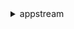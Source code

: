 <details>

<summary>
appstream
</summary>

- <details><summary>associate-fleet</summary>

  * --fleet-name
  * --stack-name
  * --cli-input-json
  * --cli-input-yaml
  * --generate-cli-skeleton


- <details><summary>batch-associate-user-stack</summary>

  * --user-stack-associations
  * --cli-input-json
  * --cli-input-yaml
  * --generate-cli-skeleton


- <details><summary>batch-disassociate-user-stack</summary>

  * --user-stack-associations
  * --cli-input-json
  * --cli-input-yaml
  * --generate-cli-skeleton


- <details><summary>copy-image</summary>

  * --source-image-name
  * --destination-image-name
  * --destination-region
  * --destination-image-description
  * --cli-input-json
  * --cli-input-yaml
  * --generate-cli-skeleton


- <details><summary>create-directory-config</summary>

  * --directory-name
  * --organizational-unit-distinguished-names
  * --service-account-credentials
  * --cli-input-json
  * --cli-input-yaml
  * --generate-cli-skeleton


- <details><summary>create-fleet</summary>

  * --name
  * --image-name
  * --image-arn
  * --instance-type
  * --fleet-type
  * --compute-capacity
  * --vpc-config
  * --max-user-duration-in-seconds
  * --disconnect-timeout-in-seconds
  * --description
  * --display-name
  * --enable-default-internet-access
  * --no-enable-default-internet-access
  * --domain-join-info
  * --tags
  * --idle-disconnect-timeout-in-seconds
  * --iam-role-arn
  * --stream-view
  * --cli-input-json
  * --cli-input-yaml
  * --generate-cli-skeleton


- <details><summary>create-image-builder</summary>

  * --name
  * --image-name
  * --image-arn
  * --instance-type
  * --description
  * --display-name
  * --vpc-config
  * --iam-role-arn
  * --enable-default-internet-access
  * --no-enable-default-internet-access
  * --domain-join-info
  * --appstream-agent-version
  * --tags
  * --access-endpoints
  * --cli-input-json
  * --cli-input-yaml
  * --generate-cli-skeleton


- <details><summary>create-image-builder-streaming-url</summary>

  * --name
  * --validity
  * --cli-input-json
  * --cli-input-yaml
  * --generate-cli-skeleton


- <details><summary>create-stack</summary>

  * --name
  * --description
  * --display-name
  * --storage-connectors
  * --redirect-url
  * --feedback-url
  * --user-settings
  * --application-settings
  * --tags
  * --access-endpoints
  * --embed-host-domains
  * --cli-input-json
  * --cli-input-yaml
  * --generate-cli-skeleton


- <details><summary>create-streaming-url</summary>

  * --stack-name
  * --fleet-name
  * --user-id
  * --application-id
  * --validity
  * --session-context
  * --cli-input-json
  * --cli-input-yaml
  * --generate-cli-skeleton


- <details><summary>create-updated-image</summary>

  * --existing-image-name
  * --new-image-name
  * --new-image-description
  * --new-image-display-name
  * --new-image-tags
  * --dry-run
  * --no-dry-run
  * --cli-input-json
  * --cli-input-yaml
  * --generate-cli-skeleton


- <details><summary>create-usage-report-subscription</summary>

  * --cli-input-json
  * --cli-input-yaml
  * --generate-cli-skeleton


- <details><summary>create-user</summary>

  * --user-name
  * --message-action
  * --first-name
  * --last-name
  * --authentication-type
  * --cli-input-json
  * --cli-input-yaml
  * --generate-cli-skeleton


- <details><summary>delete-directory-config</summary>

  * --directory-name
  * --cli-input-json
  * --cli-input-yaml
  * --generate-cli-skeleton


- <details><summary>delete-fleet</summary>

  * --name
  * --cli-input-json
  * --cli-input-yaml
  * --generate-cli-skeleton


- <details><summary>delete-image</summary>

  * --name
  * --cli-input-json
  * --cli-input-yaml
  * --generate-cli-skeleton


- <details><summary>delete-image-builder</summary>

  * --name
  * --cli-input-json
  * --cli-input-yaml
  * --generate-cli-skeleton


- <details><summary>delete-image-permissions</summary>

  * --name
  * --shared-account-id
  * --cli-input-json
  * --cli-input-yaml
  * --generate-cli-skeleton


- <details><summary>delete-stack</summary>

  * --name
  * --cli-input-json
  * --cli-input-yaml
  * --generate-cli-skeleton


- <details><summary>delete-usage-report-subscription</summary>

  * --cli-input-json
  * --cli-input-yaml
  * --generate-cli-skeleton


- <details><summary>delete-user</summary>

  * --user-name
  * --authentication-type
  * --cli-input-json
  * --cli-input-yaml
  * --generate-cli-skeleton


- <details><summary>describe-directory-configs</summary>

  * --directory-names
  * --cli-input-json
  * --cli-input-yaml
  * --starting-token
  * --page-size
  * --max-items
  * --generate-cli-skeleton


- <details><summary>describe-fleets</summary>

  * --names
  * --cli-input-json
  * --cli-input-yaml
  * --starting-token
  * --max-items
  * --generate-cli-skeleton


- <details><summary>describe-image-builders</summary>

  * --names
  * --cli-input-json
  * --cli-input-yaml
  * --starting-token
  * --page-size
  * --max-items
  * --generate-cli-skeleton


- <details><summary>describe-image-permissions</summary>

  * --name
  * --max-results
  * --shared-aws-account-ids
  * --next-token
  * --cli-input-json
  * --cli-input-yaml
  * --generate-cli-skeleton


- <details><summary>describe-images</summary>

  * --names
  * --arns
  * --type
  * --cli-input-json
  * --cli-input-yaml
  * --starting-token
  * --page-size
  * --max-items
  * --generate-cli-skeleton


- <details><summary>describe-sessions</summary>

  * --stack-name
  * --fleet-name
  * --user-id
  * --authentication-type
  * --cli-input-json
  * --cli-input-yaml
  * --starting-token
  * --page-size
  * --max-items
  * --generate-cli-skeleton


- <details><summary>describe-stacks</summary>

  * --names
  * --cli-input-json
  * --cli-input-yaml
  * --starting-token
  * --max-items
  * --generate-cli-skeleton


- <details><summary>describe-usage-report-subscriptions</summary>

  * --max-results
  * --next-token
  * --cli-input-json
  * --cli-input-yaml
  * --generate-cli-skeleton


- <details><summary>describe-users</summary>

  * --authentication-type
  * --cli-input-json
  * --cli-input-yaml
  * --starting-token
  * --page-size
  * --max-items
  * --generate-cli-skeleton


- <details><summary>describe-user-stack-associations</summary>

  * --stack-name
  * --user-name
  * --authentication-type
  * --cli-input-json
  * --cli-input-yaml
  * --starting-token
  * --page-size
  * --max-items
  * --generate-cli-skeleton


- <details><summary>disable-user</summary>

  * --user-name
  * --authentication-type
  * --cli-input-json
  * --cli-input-yaml
  * --generate-cli-skeleton


- <details><summary>disassociate-fleet</summary>

  * --fleet-name
  * --stack-name
  * --cli-input-json
  * --cli-input-yaml
  * --generate-cli-skeleton


- <details><summary>enable-user</summary>

  * --user-name
  * --authentication-type
  * --cli-input-json
  * --cli-input-yaml
  * --generate-cli-skeleton


- <details><summary>expire-session</summary>

  * --session-id
  * --cli-input-json
  * --cli-input-yaml
  * --generate-cli-skeleton


- <details><summary>help</summary>

  * 


- <details><summary>list-associated-fleets</summary>

  * --stack-name
  * --cli-input-json
  * --cli-input-yaml
  * --starting-token
  * --max-items
  * --generate-cli-skeleton


- <details><summary>list-associated-stacks</summary>

  * --fleet-name
  * --cli-input-json
  * --cli-input-yaml
  * --starting-token
  * --max-items
  * --generate-cli-skeleton


- <details><summary>list-tags-for-resource</summary>

  * --resource-arn
  * --cli-input-json
  * --cli-input-yaml
  * --generate-cli-skeleton


- <details><summary>start-fleet</summary>

  * --name
  * --cli-input-json
  * --cli-input-yaml
  * --generate-cli-skeleton


- <details><summary>start-image-builder</summary>

  * --name
  * --appstream-agent-version
  * --cli-input-json
  * --cli-input-yaml
  * --generate-cli-skeleton


- <details><summary>stop-fleet</summary>

  * --name
  * --cli-input-json
  * --cli-input-yaml
  * --generate-cli-skeleton


- <details><summary>stop-image-builder</summary>

  * --name
  * --cli-input-json
  * --cli-input-yaml
  * --generate-cli-skeleton


- <details><summary>tag-resource</summary>

  * --resource-arn
  * --tags
  * --cli-input-json
  * --cli-input-yaml
  * --generate-cli-skeleton


- <details><summary>untag-resource</summary>

  * --resource-arn
  * --tag-keys
  * --cli-input-json
  * --cli-input-yaml
  * --generate-cli-skeleton


- <details><summary>update-directory-config</summary>

  * --directory-name
  * --organizational-unit-distinguished-names
  * --service-account-credentials
  * --cli-input-json
  * --cli-input-yaml
  * --generate-cli-skeleton


- <details><summary>update-fleet</summary>

  * --image-name
  * --image-arn
  * --name
  * --instance-type
  * --compute-capacity
  * --vpc-config
  * --max-user-duration-in-seconds
  * --disconnect-timeout-in-seconds
  * --delete-vpc-config
  * --no-delete-vpc-config
  * --description
  * --display-name
  * --enable-default-internet-access
  * --no-enable-default-internet-access
  * --domain-join-info
  * --idle-disconnect-timeout-in-seconds
  * --attributes-to-delete
  * --iam-role-arn
  * --stream-view
  * --cli-input-json
  * --cli-input-yaml
  * --generate-cli-skeleton


- <details><summary>update-image-permissions</summary>

  * --name
  * --shared-account-id
  * --image-permissions
  * --cli-input-json
  * --cli-input-yaml
  * --generate-cli-skeleton


- <details><summary>update-stack</summary>

  * --display-name
  * --description
  * --name
  * --storage-connectors
  * --delete-storage-connectors
  * --no-delete-storage-connectors
  * --redirect-url
  * --feedback-url
  * --attributes-to-delete
  * --user-settings
  * --application-settings
  * --access-endpoints
  * --embed-host-domains
  * --cli-input-json
  * --cli-input-yaml
  * --generate-cli-skeleton


- <details><summary>wait</summary>

  * 


</details>

